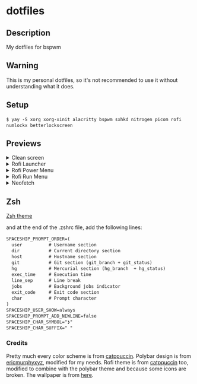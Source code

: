 # dotfiles

## Description
My dotfiles for bspwm

## Warning
This is my personal dotfiles, so it's not recommended to use it without understanding what it does.

## Setup
```
$ yay -S xorg xorg-xinit alacritty bspwm sxhkd nitrogen picom rofi numlockx betterlockscreen
```

## Previews
<details>
<summary>Clean screen</summary>
<img src="./imgs/Captura de tela de 2024-01-27 00-29-57.png"/>
</details>

<details>
<summary>Rofi Launcher</summary>
<img src="./imgs/Captura%20de%20tela%20de%202024-01-27%2002-39-23.png"/>
</details>

<details>
<summary>Rofi Power Menu</summary>
<img src="./imgs/Captura%20de%20tela%20de%202024-01-27%2002-41-29.png"/>
</details>

<details>
<summary>Rofi Run Menu</summary>
<img src="./imgs/Captura%20de%20tela%20de%202024-01-27%2002-42-08.png"/>
</details>

<details>
<summary>Neofetch</summary>
<img src="./imgs/Captura%20de%20tela%20de%202024-01-27%2002-44-59.png"/>
</details>

## Zsh

[Zsh theme](https://github.com/spaceship-prompt/spaceship-prompt)

and at the end of the .zshrc file, add the following lines:

```
SPACESHIP_PROMPT_ORDER=(
  user          # Username section
  dir           # Current directory section
  host          # Hostname section
  git           # Git section (git_branch + git_status)
  hg            # Mercurial section (hg_branch  + hg_status)
  exec_time     # Execution time
  line_sep      # Line break
  jobs          # Background jobs indicator
  exit_code     # Exit code section
  char          # Prompt character
)
SPACESHIP_USER_SHOW=always
SPACESHIP_PROMPT_ADD_NEWLINE=false
SPACESHIP_CHAR_SYMBOL="❯"
SPACESHIP_CHAR_SUFFIX=" "
```

### Credits
Pretty much every color scheme is from [catppuccin](https://github.com/catppuccin). Polybar design is from [ericmurphyxyz](https://github.com/ericmurphyxyz/dotfiles), modified for my needs. Rofi theme is from [catppuccin](https://github.com/catppuccin/rofi/tree/main/deathemonic) too, modified to combine with the polybar theme and because some icons are broken. The wallpaper is from [here](https://www.reddit.com/r/wallpaper/comments/crmlwi/you_look_lonely_1920_x_1080/).


